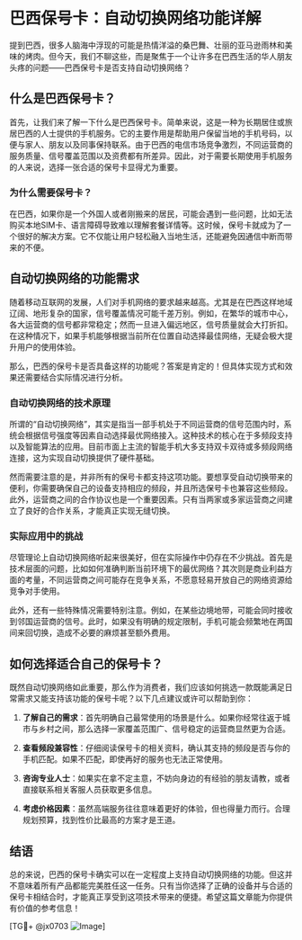 # 巴西保号卡：自动切换网络功能详解

提到巴西，很多人脑海中浮现的可能是热情洋溢的桑巴舞、壮丽的亚马逊雨林和美味的烤肉。但今天，我们不聊这些，而是聚焦于一个让许多在巴西生活的华人朋友头疼的问题——巴西保号卡是否支持自动切换网络？

## 什么是巴西保号卡？

首先，让我们来了解一下什么是巴西保号卡。简单来说，这是一种为长期居住或旅居巴西的人士提供的手机服务。它的主要作用是帮助用户保留当地的手机号码，以便与家人、朋友以及同事保持联系。由于巴西的电信市场竞争激烈，不同运营商的服务质量、信号覆盖范围以及资费都有所差异。因此，对于需要长期使用手机服务的人来说，选择一张合适的保号卡显得尤为重要。

### 为什么需要保号卡？

在巴西，如果你是一个外国人或者刚搬来的居民，可能会遇到一些问题，比如无法购买本地SIM卡、语言障碍导致难以理解套餐详情等。这时候，保号卡就成为了一个很好的解决方案。它不仅能让用户轻松融入当地生活，还能避免因通信中断而带来的不便。

## 自动切换网络的功能需求

随着移动互联网的发展，人们对手机网络的要求越来越高。尤其是在巴西这样地域辽阔、地形复杂的国家，信号覆盖情况可能千差万别。例如，在繁华的城市中心，各大运营商的信号都非常稳定；然而一旦进入偏远地区，信号质量就会大打折扣。在这种情况下，如果手机能够根据当前所在位置自动选择最佳网络，无疑会极大提升用户的使用体验。

那么，巴西的保号卡是否具备这样的功能呢？答案是肯定的！但具体实现方式和效果还需要结合实际情况进行分析。

### 自动切换网络的技术原理

所谓的“自动切换网络”，其实是指当一部手机处于不同运营商的信号范围内时，系统会根据信号强度等因素自动选择最优网络接入。这种技术的核心在于多频段支持以及智能算法的应用。目前市面上主流的智能手机大多支持双卡双待或多频段网络连接，这为实现自动切换提供了硬件基础。

然而需要注意的是，并非所有的保号卡都支持这项功能。要想享受自动切换带来的便利，你需要确保自己的设备支持相应的频段，并且所选保号卡也兼容这些频段。此外，运营商之间的合作协议也是一个重要因素。只有当两家或多家运营商之间建立了良好的合作关系，才能真正实现无缝切换。

### 实际应用中的挑战

尽管理论上自动切换网络听起来很美好，但在实际操作中仍存在不少挑战。首先是技术层面的问题，比如如何准确判断当前环境下的最优网络？其次则是商业利益方面的考量，不同运营商之间可能存在竞争关系，不愿意轻易开放自己的网络资源给竞争对手使用。

此外，还有一些特殊情况需要特别注意。例如，在某些边境地带，可能会同时接收到邻国运营商的信号。此时，如果没有明确的规定限制，手机可能会频繁地在两国间来回切换，造成不必要的麻烦甚至额外费用。

## 如何选择适合自己的保号卡？

既然自动切换网络如此重要，那么作为消费者，我们应该如何挑选一款既能满足日常需求又能支持该功能的保号卡呢？以下几点建议或许可以帮助到你：

1. **了解自己的需求**：首先明确自己最常使用的场景是什么。如果你经常往返于城市与乡村之间，那么选择一家覆盖范围广、信号稳定的运营商显然更为合适。
   
2. **查看频段兼容性**：仔细阅读保号卡的相关资料，确认其支持的频段是否与你的手机匹配。如果不匹配，即使再好的服务也无法正常使用。

3. **咨询专业人士**：如果实在拿不定主意，不妨向身边的有经验的朋友请教，或者直接联系相关客服人员获取更多信息。

4. **考虑价格因素**：虽然高端服务往往意味着更好的体验，但也得量力而行。合理规划预算，找到性价比最高的方案才是王道。

## 结语

总的来说，巴西的保号卡确实可以在一定程度上支持自动切换网络的功能。但这并不意味着所有产品都能完美胜任这一任务。只有当你选择了正确的设备并与合适的保号卡相结合时，才能真正享受到这项技术带来的便捷。希望这篇文章能为你提供有价值的参考信息！

[TG💪+ @jx0703 ![Image](https://github.com/user-attachments/assets/dbca1d08-cadb-493c-b0ec-ad6f7a83f270)]
